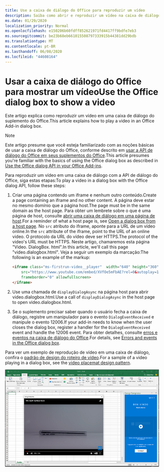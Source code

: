 ```yaml
---
title: Use a caixa de diálogo do Office para reproduzir um vídeo
description: Saiba como abrir e reproduzir um vídeo na caixa de diálogo do Office
ms.date: 01/29/2020
localization_priority: Normal
ms.openlocfilehash: e150206b60fdff852621971fd4417ff9bdfe7eb3
ms.sourcegitcommit: be23b68eb661015508797333915b44381dd29bdb
ms.translationtype: MT
ms.contentlocale: pt-BR
ms.lasthandoff: 06/08/2020
ms.locfileid: "44608164"
---
```

# <a name="use-the-office-dialog-box-to-show-a-video"></a><span data-ttu-id="1957d-103">Usar a caixa de diálogo do Office para mostrar um vídeo</span><span class="sxs-lookup"><span data-stu-id="1957d-103">Use the Office dialog box to show a video</span></span>

<span data-ttu-id="1957d-104">Este artigo explica como reproduzir um vídeo em uma caixa de diálogo do suplemento do Office.</span><span class="sxs-lookup"><span data-stu-id="1957d-104">This article explains how to play a video in an Office Add-in dialog box.</span></span>

> [!NOTE]
> <span data-ttu-id="1957d-105">Este artigo presume que você esteja familiarizado com as noções básicas de usar a caixa de diálogo do Office, conforme descrito em [usar a API de diálogo do Office em seus suplementos do Office](dialog-api-in-office-add-ins.md).</span><span class="sxs-lookup"><span data-stu-id="1957d-105">This article presumes you're familiar with the basics of using the Office dialog box as described in [Use the Office dialog API in your Office Add-ins](dialog-api-in-office-add-ins.md).</span></span>

<span data-ttu-id="1957d-106">Para reproduzir um vídeo em uma caixa de diálogo com a API de diálogo do Office, siga estas etapas:</span><span class="sxs-lookup"><span data-stu-id="1957d-106">To play a video in a dialog box with the Office dialog API, follow these steps:</span></span>

1. <span data-ttu-id="1957d-107">Criar uma página contendo um iframe e nenhum outro conteúdo.</span><span class="sxs-lookup"><span data-stu-id="1957d-107">Create a page containing an iframe and no other content.</span></span> <span data-ttu-id="1957d-108">A página deve estar no mesmo domínio que a página host.</span><span class="sxs-lookup"><span data-stu-id="1957d-108">The page must be in the same domain as the host page.</span></span> <span data-ttu-id="1957d-109">Para obter um lembrete sobre o que é uma página de host, consulte [abrir uma caixa de diálogo em uma página de host](dialog-api-in-office-add-ins.md#open-a-dialog-box-from-a-host-page).</span><span class="sxs-lookup"><span data-stu-id="1957d-109">For a reminder of what a host page is, see [Open a dialog box from a host page](dialog-api-in-office-add-ins.md#open-a-dialog-box-from-a-host-page).</span></span> <span data-ttu-id="1957d-110">No `src` atributo do iframe, aponte para a URL de um vídeo online.</span><span class="sxs-lookup"><span data-stu-id="1957d-110">In the `src` attribute of the iframe, point to the URL of an online video.</span></span> <span data-ttu-id="1957d-111">O protocolo da URL do vídeo deve ser HTTPS.</span><span class="sxs-lookup"><span data-stu-id="1957d-111">The protocol of the video's URL must be HTTPS.</span></span> <span data-ttu-id="1957d-112">Neste artigo, chamaremos esta página "Video. DialogBox. html".</span><span class="sxs-lookup"><span data-stu-id="1957d-112">In this article, we'll call this page "video.dialogbox.html".</span></span> <span data-ttu-id="1957d-113">Veja a seguir um exemplo da marcação:</span><span class="sxs-lookup"><span data-stu-id="1957d-113">The following is an example of the markup:</span></span>

    ```HTML
    <iframe class="ms-firstrun-video__player"  width="640" height="360"
        src="https://www.youtube.com/embed/XVfOe5mFbAE?rel=0&autoplay=1"
        frameborder="0" allowfullscreen>
    </iframe>
    ```

2. <span data-ttu-id="1957d-114">Use uma chamada de `displayDialogAsync` na página host para abrir video.dialogbox.html.</span><span class="sxs-lookup"><span data-stu-id="1957d-114">Use a call of `displayDialogAsync` in the host page to open video.dialogbox.html.</span></span>
3. <span data-ttu-id="1957d-115">Se o suplemento precisar saber quando o usuário fecha a caixa de diálogo, registre um manipulador para o evento `DialogEventReceived` e manipule o evento 12006.</span><span class="sxs-lookup"><span data-stu-id="1957d-115">If your add-in needs to know when the user closes the dialog box, register a handler for the `DialogEventReceived` event and handle the 12006 event.</span></span> <span data-ttu-id="1957d-116">Para obter detalhes, consulte [erros e eventos na caixa de diálogo do Office](dialog-handle-errors-events.md).</span><span class="sxs-lookup"><span data-stu-id="1957d-116">For details, see [Errors and events in the Office dialog box](dialog-handle-errors-events.md).</span></span>

<span data-ttu-id="1957d-117">Para ver um exemplo de reprodução de vídeo em uma caixa de diálogo, confira o [padrão de design do roteiro de vídeo](../design/first-run-experience-patterns.md#video-placemat).</span><span class="sxs-lookup"><span data-stu-id="1957d-117">For a sample of a video playing in a dialog box, see the [video placemat design pattern](../design/first-run-experience-patterns.md#video-placemat).</span></span>

![Captura de tela de um vídeo sendo executado em uma caixa de diálogo de suplemento](../images/video-placemats-dialog-open.png)
